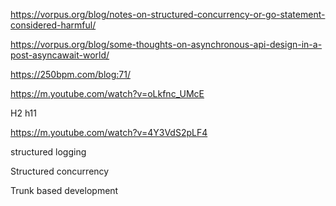 https://vorpus.org/blog/notes-on-structured-concurrency-or-go-statement-considered-harmful/


https://vorpus.org/blog/some-thoughts-on-asynchronous-api-design-in-a-post-asyncawait-world/

https://250bpm.com/blog:71/

https://m.youtube.com/watch?v=oLkfnc_UMcE

H2 h11


https://m.youtube.com/watch?v=4Y3VdS2pLF4

structured logging

Structured concurrency

Trunk based development
